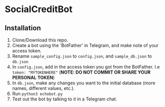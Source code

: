 # SocialCreditBot

## Installation
1. Clone/Download this repo.
2. Create a bot using the 'BotFather' in Telegram, and make note of your access token.
3. Rename `sample_config.json` to `config.json`, and `sample_db.json` to `db.json`
4. In `config.json`, add in the access token you got from the BotFather. I.e `token: "MYTOKENHERE"` (**NOTE: DO NOT COMMIT OR SHARE YOUR PERSONAL TOKEN**)
5. In `db.json`, make any changes you want to the initial database (more names, different values, etc.).
6. Run `python3 echobot.py`
7. Test out the bot by talking to it in a Telegram chat.
